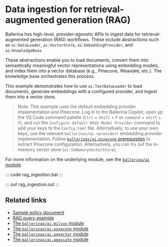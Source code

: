 # Data ingestion for retrieval-augmented generation (RAG)

Ballerina has high-level, provider-agnostic APIs to ingest data for retrieval-augmented generation (RAG) workflows. These include abstractions such as `ai:DataLoader`, `ai:VectorStore`, `ai:EmbeddingProvider`, and `ai:KnowledgeBase`.

These abstractions enable you to load documents, convert them into semantically meaningful vector representations using embedding models, and index them into a vector database (e.g., Pinecone, Weaviate, etc.). The knowledge base orchestrates this process.

This example demonstrates how to use `ai:TextDataLoader` to load documents, generate embeddings with a configured provider, and ingest them into a vector store.

> Note: This example uses the default embedding provider implementation and Pinecone. Log in to the Ballerina Copilot, open up the VS Code command palette (`Ctrl` + `Shift` + `P` or `command` + `shift` + `P`), and run the `Configure default WSO2 Model Provider` command to add your keys to the `Config.toml` file. Alternatively, to use your own keys, use the relevant `ballerinax/ai.<provider>` embedding provider implementation. Follow [`ballerinax/ai.pinecone` prerequisites](https://central.ballerina.io/ballerinax/ai.pinecone/latest#prerequisites) to extract Pinecone configuration. Alternatively, you can try out the in-memory vector store (`ai:InMemoryVectorStore`).

For more information on the underlying module, see the [`ballerina/ai` module](https://lib.ballerina.io/ballerina/ai/latest/).

::: code rag_ingestion.bal :::

::: out rag_ingestion.out :::

## Related links

- [Sample policy document](https://github.com/ballerina-platform/ballerina-distribution/tree/master/examples/rag-ingestion/leave_policy.pdf)
- [RAG query example](/learn/by-example/rag-query/)
- [The `ballerinax/ai.milvus` module](https://central.ballerina.io/ballerinax/ai.milvus/latest)
- [The `ballerinax/ai.pinecone` module](https://central.ballerina.io/ballerinax/ai.pinecone/latest)
- [The `ballerinax/ai.pgvector` module](https://central.ballerina.io/ballerinax/ai.pgvector/latest)
- [The `ballerinax/ai.weaviate` module](https://central.ballerina.io/ballerinax/ai.weaviate/latest)

